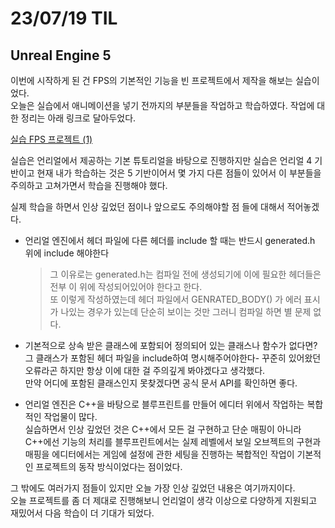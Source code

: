 # 23/07/19 TIL

## Unreal Engine 5

이번에 시작하게 된 건 FPS의 기본적인 기능을 빈 프로젝트에서 제작을 해보는 실습이었다.<br>
오늘은 실습에서 애니메이션을 넣기 전까지의 부분들을 작업하고 학습하였다. 작업에 대한 정리는 아래 링크로 달아두었다.

[실습 FPS 프로젝트 (1)](</Unreal%20Engine/실습/FPS프로젝트%20(1).md>)

실습은 언리얼에서 제공하는 기본 튜토리얼을 바탕으로 진행하지만 실습은 언리얼 4 기반이고 현재 내가 학습하는 것은 5 기반이어서 몇 가지 다른 점들이 있어서 이 부분들을 주의하고 고쳐가면서 학습을 진행해야 했다.

실제 학습을 하면서 인상 깊었던 점이나 앞으로도 주의해야할 점 들에 대해서 적어놓겠다.

- 언리얼 엔진에서 헤더 파일에 다른 헤더를 include 할 때는 반드시 generated.h 위에 include 해야한다

  > 그 이유로는 generated.h는 컴파일 전에 생성되기에 이에 필요한 헤더들은 전부 이 위에 작성되어있어야 한다고 한다.<br>
  > 또 이렇게 작성하였는데 헤더 파일에서 GENRATED_BODY() 가 에러 표시가 나있는 경우가 있는데 단순히 보이는 것만 그러니 컴파일 하면 별 문제 없다.

- 기본적으로 상속 받은 클래스에 포함되어 정의되어 있는 클래스나 함수가 없다면?<br>
  그 클래스가 포함된 헤더 파일을 include하여 명시해주어야한다- 꾸준히 있어왔던 오류라곤 하지만 항상 이에 대한 걸 주의깊게 봐야겠다고 생각했다.<br>
  만약 어디에 포함된 클래스인지 못찾겠다면 공식 문서 API를 확인하면 좋다.

- 언리얼 엔진은 C++을 바탕으로 블루프린트를 만들어 에디터 위에서 작업하는 복합적인 작업물이 많다.<br>
  실습하면서 인상 깊었던 것은 C++에서 모든 걸 구현하고 단순 매핑이 아니라 C++에선 기능의 처리를 블루프린트에서는 실제 레벨에서 보일 오브젝트의 구현과 매핑을 에디터에서는 게임에 설정에 관한 세팅을 진행하는 복합적인 작업이 기본적인 프로젝트의 동작 방식이었다는 점이었다.

그 밖에도 여러가지 점들이 있지만 오늘 가장 인상 깊었던 내용은 여기까지이다.<br>
오늘 프로젝트를 좀 더 제대로 진행해보니 언리얼이 생각 이상으로 다양하게 지원되고 재밌어서 다음 학습이 더 기대가 되었다.
